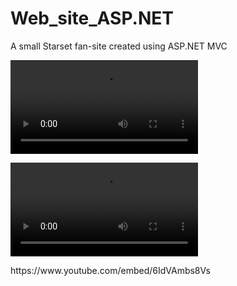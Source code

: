 # Web_site_ASP.NET
A small Starset fan-site created using ASP.NET MVC

![](1.mp4)

![](https://media.githubusercontent.com/media/StegarescuAnaMaria/Web_site_ASP.NET/master/1.mp4)

<html>
<body>
https://www.youtube.com/embed/6IdVAmbs8Vs
  </body>
</html>
